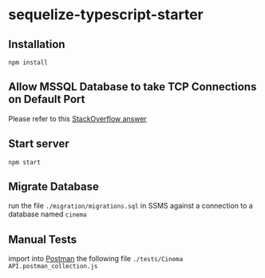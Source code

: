 # sequelize-typescript-starter

## Installation
`npm install`

## Allow MSSQL Database to take TCP Connections on Default Port

Please refer to this [StackOverflow answer](https://stackoverflow.com/a/11921896/3710110)

## Start server

`npm start`

## Migrate Database

run the file `./migration/migrations.sql` in SSMS against a connection to a database named `cinema`

## Manual Tests

import into [Postman](https://www.getpostman.com/) the following file `./tests/Cinema API.postman_collection.js`
